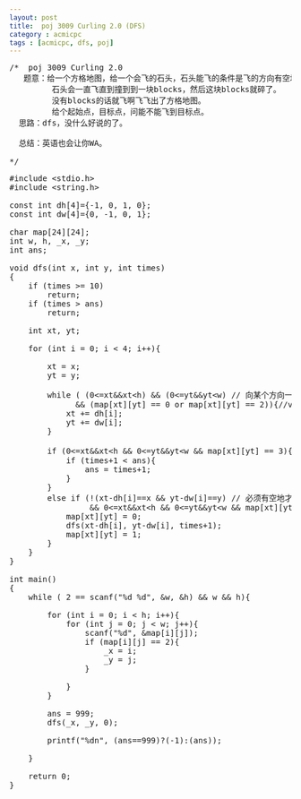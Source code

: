 ```yaml
---
layout: post
title:  poj 3009 Curling 2.0 (DFS)
category : acmicpc
tags : [acmicpc, dfs, poj]
---
```


<pre>/*  poj 3009 Curling 2.0
   题意：给一个方格地图，给一个会飞的石头，石头能飞的条件是飞的方向有空地。
         石头会一直飞直到撞到到一块blocks，然后这块blocks就碎了。
         没有blocks的话就飞啊飞飞出了方格地图。
         给个起始点，目标点，问能不能飞到目标点。
  思路：dfs，没什么好说的了。

  总结：英语也会让你WA。

*/</pre>
<!--more-->
<pre>#include &lt;stdio.h&gt;
#include &lt;string.h&gt;

const int dh[4]={-1, 0, 1, 0};
const int dw[4]={0, -1, 0, 1};

char map[24][24];
int w, h, _x, _y;
int ans;

void dfs(int x, int y, int times)
{  
    if (times &gt;= 10)
        return;
    if (times &gt; ans)
        return;

    int xt, yt;

    for (int i = 0; i &lt; 4; i++){

        xt = x;
        yt = y;

        while ( (0&lt;=xt&amp;&amp;xt&lt;h) &amp;&amp; (0&lt;=yt&amp;&amp;yt&lt;w) // 向某个方向一直飞啊飞~
              &amp;&amp; (map[xt][yt] == 0 or map[xt][yt] == 2)){//vacant square or start
            xt += dh[i];
            yt += dw[i];
        }

        if (0&lt;=xt&amp;&amp;xt&lt;h &amp;&amp; 0&lt;=yt&amp;&amp;yt&lt;w &amp;&amp; map[xt][yt] == 3){ // 飞过(到)目标了           
            if (times+1 &lt; ans){
                ans = times+1;
            }
        }
        else if (!(xt-dh[i]==x &amp;&amp; yt-dw[i]==y) // 必须有空地才能飞啊,待在原地不算啊
                 &amp;&amp; 0&lt;=xt&amp;&amp;xt&lt;h &amp;&amp; 0&lt;=yt&amp;&amp;yt&lt;w &amp;&amp; map[xt][yt] == 1){ // blocks            
            map[xt][yt] = 0;            
            dfs(xt-dh[i], yt-dw[i], times+1);            
            map[xt][yt] = 1;
        }
    }
}

int main()
{
    while ( 2 == scanf("%d %d", &amp;w, &amp;h) &amp;&amp; w &amp;&amp; h){

        for (int i = 0; i &lt; h; i++){
            for (int j = 0; j &lt; w; j++){
                scanf("%d", &amp;map[i][j]);                
                if (map[i][j] == 2){
                    _x = i;
                    _y = j;
                }

            }
        }

        ans = 999;
        dfs(_x, _y, 0);

        printf("%dn", (ans==999)?(-1):(ans));

    }

    return 0;
}</pre>
